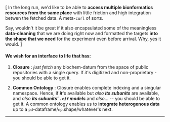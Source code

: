 
[ In the long run, we'd like to be able to **access multiple bionformatics resources from the same place** with little friction and high integration betwen the fetched data. A meta-```curl``` of sorts.

Say, wouldn't it be great if it also encapsulated some of the meaningless **data-cleaning** that we are doing right now and formatted the targets **into the shape that we need** for the experiment even before arrival. Why, yes it would. ] 


#### We wish for an interface to life that has:

1. **Closure** : *just fetch* any biochem-datum from the space of public repositories with a single query. If *it*'s digitized and non-proprietary - you should be able to get it.


2. **Common Ontology** : Closure enables complete indexing and a singular namespace. Hence, if ***it***'s available but *also* ***its subunits*** are available, and *also* ***its subunits' ```.cif``` models*** and *also*... -- you should be able to get it. A common ontology enables us to **integrate heterogenous data** up to a ```pd```-dataframe/```np```.shape/whatever's next.
___





